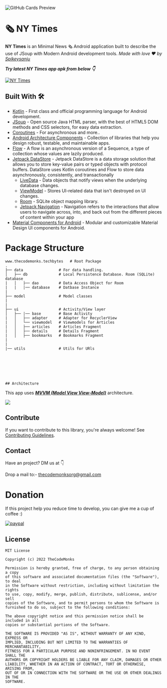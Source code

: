 

![GitHub Cards Preview](https://github.com/TheCodeMonks/TechBytes/blob/master/screenshots/nytimes_card.jpg?raw=true)

# 🗞 NY Times
**NY Times** is an Minimal News 🗞 Android application built to describe the use of JSoup with Modern Android development tools.  *Made with love ❤️ by [Spikeysanju](https://github.com/Spikeysanju)*

***Try latest NY Times app apk from below 👇***

[![NY Times](https://img.shields.io/badge/NYTimes🌈-APK-black.svg?style=for-the-badge&logo=android)](https://github.com/TheCodeMonks/NYTimes-App/releases/download/v1.4.3/nytimes.apk)


## Built With 🛠
- [Kotlin](https://kotlinlang.org/) - First class and official programming language for Android development.
- [JSoup](https://jsoup.org/) - Open source Java HTML parser, with the best of HTML5 DOM methods and CSS selectors, for easy data extraction.
- [Coroutines](https://kotlinlang.org/docs/reference/coroutines-overview.html) - For asynchronous and more..
- [Android Architecture Components](https://developer.android.com/topic/libraries/architecture) - Collection of libraries that help you design robust, testable, and maintainable apps.
- [Flow](https://kotlinlang.org/docs/reference/coroutines/flow.html) - A flow is an asynchronous version of a Sequence, a type of collection whose values are lazily produced.
- [Jetpack DataStore](https://developer.android.com/topic/libraries/architecture/datastore) - Jetpack DataStore is a data storage solution that allows you to store key-value pairs or typed objects with protocol buffers. DataStore uses Kotlin coroutines and Flow to store data asynchronously, consistently, and transactionally
  - [LiveData](https://developer.android.com/topic/libraries/architecture/livedata) - Data objects that notify views when the underlying database changes.
  - [ViewModel](https://developer.android.com/topic/libraries/architecture/viewmodel) - Stores UI-related data that isn't destroyed on UI changes. 
  - [Room](https://developer.android.com/topic/libraries/architecture/room) - SQLite object mapping library.
  - [Jetpack Navigation](https://developer.android.com/guide/navigation) - Navigation refers to the interactions that allow users to navigate across, into, and back out from the different pieces of content within your app
- [Material Components for Android](https://github.com/material-components/material-components-android) - Modular and customizable Material Design UI components for Android.


# Package Structure
    
    www.thecodemonks.techbytes   # Root Package
    .
    ├── data                # For data handling.
    │   ├── db              # Local Persistence Database. Room (SQLite) database
    |   │   ├── dao         # Data Access Object for Room   
    |   |   |── database    # Datbase Instance
    |
    ├── model               # Model classes
    |
    |
    ├── ui                  # Activity/View layer
    │   ├── |── base        # Base Activity
    |   │   ├── adapter     # Adapter for RecyclerView
    |   │   └── viewmodel   # Viewmodels for Articles   
    |   │   ├── articles    # Articles Fragment
    |   │   ├── details     # Details Fragment
    |   │   ├── bookmarks   # Bookmarks Fragment
    |
    |
    |── utils               # Utils for URls




        
    
    
    ## Architecture
    
This app uses [***MVVM (Model View View-Model)***](https://developer.android.com/jetpack/docs/guide#recommended-app-arch) architecture.

![](https://github.com/TheCodeMonks/Notes-App/blob/master/screenshots/ANDROID%20ROOM%20DB%20DIAGRAM.jpg)


## Contribute
If you want to contribute to this library, you're always welcome!
See [Contributing Guidelines](https://github.com/TheCodeMonks/Notzz-App/blob/master/CONTRIBUTION.md). 

## Contact
Have an project? DM us at 👇

Drop a mail to:- thecodemonksorg@gmail.com

# Donation
If this project help you reduce time to develop, you can give me a cup of coffee :) 

[![paypal](https://www.paypalobjects.com/en_US/i/btn/btn_donateCC_LG.gif)](https://www.paypal.com/paypalme2/spikeysanju)


## License
```
MIT License

Copyright (c) 2022 TheCodeMonks

Permission is hereby granted, free of charge, to any person obtaining a copy
of this software and associated documentation files (the "Software"), to deal
in the Software without restriction, including without limitation the rights
to use, copy, modify, merge, publish, distribute, sublicense, and/or sell
copies of the Software, and to permit persons to whom the Software is
furnished to do so, subject to the following conditions:

The above copyright notice and this permission notice shall be included in all
copies or substantial portions of the Software.

THE SOFTWARE IS PROVIDED "AS IS", WITHOUT WARRANTY OF ANY KIND, EXPRESS OR
IMPLIED, INCLUDING BUT NOT LIMITED TO THE WARRANTIES OF MERCHANTABILITY,
FITNESS FOR A PARTICULAR PURPOSE AND NONINFRINGEMENT. IN NO EVENT SHALL THE
AUTHORS OR COPYRIGHT HOLDERS BE LIABLE FOR ANY CLAIM, DAMAGES OR OTHER
LIABILITY, WHETHER IN AN ACTION OF CONTRACT, TORT OR OTHERWISE, ARISING FROM,
OUT OF OR IN CONNECTION WITH THE SOFTWARE OR THE USE OR OTHER DEALINGS IN THE
SOFTWARE.
```
